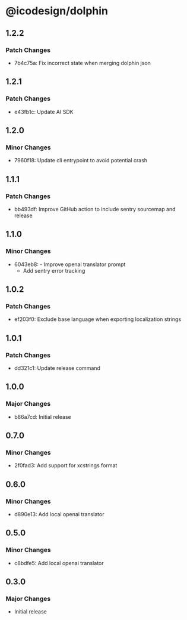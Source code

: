 # @icodesign/dolphin

## 1.2.2

### Patch Changes

- 7b4c75a: Fix incorrect state when merging dolphin json

## 1.2.1

### Patch Changes

- e43fb1c: Update AI SDK

## 1.2.0

### Minor Changes

- 7960f18: Update cli entrypoint to avoid potential crash

## 1.1.1

### Patch Changes

- bb493df: Improve GitHub action to include sentry sourcemap and release

## 1.1.0

### Minor Changes

- 6043eb8: - Improve openai translator prompt
  - Add sentry error tracking

## 1.0.2

### Patch Changes

- ef203f0: Exclude base language when exporting localization strings

## 1.0.1

### Patch Changes

- dd321c1: Update release command

## 1.0.0

### Major Changes

- b86a7cd: Initial release

## 0.7.0

### Minor Changes

- 2f0fad3: Add support for xcstrings format

## 0.6.0

### Minor Changes

- d890e13: Add local openai translator

## 0.5.0

### Minor Changes

- c8bdfe5: Add local openai translator

## 0.3.0

### Major Changes

- Initial release
